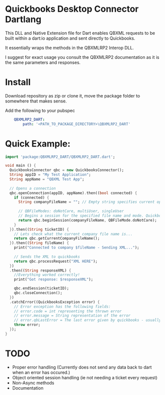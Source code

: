 Quickbooks Desktop Connector Dartlang
=====================================

This DLL and Native Extension file for Dart enables QBXML requests to be built within a dart:io application and sent directly to Quickbooks. 


It essentially wraps the methods in the QBXMLRP2 Interop DLL.

I suggest for exact usage you consult the QBXMLRP2 documentation as it is the same parameters and responses.


Install
=======

Download repository as zip or clone it, move the package folder to somewhere that makes sense.

Add the following to your pubspec

```yaml
    QBXMLRP2_DART: 
        path: '<PATH_TO_PACKAGE_DIRECTORY>\QBXMLRP2_DART'
```

Quick Example:
==============

```dart
import 'package:QBXMLRP2_DART/QBXMLRP2_DART.dart';

void main () {
  QuickbooksConnector qbc = new QuickbooksConnector();
  String appID = "My Test Application";
  String appName = "QBXML Test App";
  
  // Opens a connection
  qbc.openConnection(appID, appName).then((bool connected) {
    if (connected) {
      String companyFileName = ""; // Empty string specifies current open file.
      
      // QBFileModes: doNotCare, multiUser, singleUser
      // Begins a session for the specified file name and mode. Quickbooks *will* prompt for authorization
      return qbc.beginSession(companyFileName, QBFileMode.doNotCare);
    }
  }).then((String ticketID) {
    // Lets check what the current company file name is... 
    return qbc.getCurrentCompanyFileName();
  }).then((String fileName) { 
    print("Connected to company $fileName - Sending XML...");
    
    // Sends the XML to quickbooks
    return qbc.processRequest("XML HERE");
  })
  .then((String responseXML) {
    //Everything worked correctly!
    print("Got response: $responseXML");

    qbc.endSession(ticketID);
    qbc.closeConnection();
  })
  .catchError((QuickbooksException error) { 
    // Error exception has the following fields:
    // error.code = int representing the thrown error
    // error.message = String representation of the error
    // error.qbLastError = The last error given by quickbooks - usually more detailed and helpful for debugging
    throw error;
  });
}
```

TODO
====
 
- Proper error handling (Currently does not send any data back to dart when an error has occured.)
- Object oriented session handling (ie not needing a ticket every request)
- Non-Async methods
- Documentation
